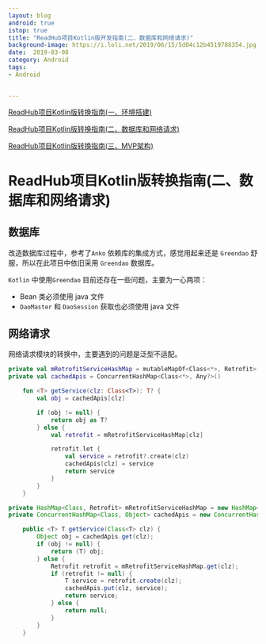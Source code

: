 ```yaml
---
layout: blog 
android: true 
istop: true
title: "ReadHub项目Kotlin版开发指南(二、数据库和网络请求)" 
background-image: https://i.loli.net/2019/06/15/5d04c12b4519788354.jpg
date:  2019-03-08
category: Android
tags: 
- Android


---
```


[ReadHub项目Kotlin版转换指南(一、环境搭建)](<http://woong.cn/2019/01/21/readhub-kotlin1.html>)

[ReadHub项目Kotlin版转换指南(二、数据库和网络请求)](<http://woong.cn/2019/03/08/readhub-kotlin2.html>)

[ReadHub项目Kotlin版转换指南(三、MVP架构)](<http://woong.cn/2019/03/17/readhub-kotlin3.html>)

# ReadHub项目Kotlin版转换指南(二、数据库和网络请求)

## 数据库

改造数据库过程中，参考了`Anko` 依赖库的集成方式，感觉用起来还是 `Greendao` 舒服，所以在此项目中依旧采用 `Greendao` 数据库。

`Kotlin` 中使用`Greendao` 目前还存在一些问题，主要为一心两项：

- Bean 类必须使用 java 文件
- `DaoMaster` 和 `DaoSession` 获取也必须使用 java 文件

##  网络请求

网络请求模块的转换中，主要遇到的问题是泛型不适配。

```kotlin
private val mRetrofitServiceHashMap = mutableMapOf<Class<*>, Retrofit>()
private val cachedApis = ConcurrentHashMap<Class<*>, Any?>()

    fun <T> getService(clz: Class<T>): T? {
        val obj = cachedApis[clz]

        if (obj != null) {
            return obj as T?
        } else {
            val retrofit = mRetrofitServiceHashMap[clz]

            retrofit.let {
                val service = retrofit?.create(clz)
                cachedApis[clz] = service
                return service
            }
        }
    }
```

```java
private HashMap<Class, Retrofit> mRetrofitServiceHashMap = new HashMap<>();
private ConcurrentHashMap<Class, Object> cachedApis = new ConcurrentHashMap<>();

	public <T> T getService(Class<T> clz) {
        Object obj = cachedApis.get(clz);
        if (obj != null) {
            return (T) obj;
        } else {
            Retrofit retrofit = mRetrofitServiceHashMap.get(clz);
            if (retrofit != null) {
                T service = retrofit.create(clz);
                cachedApis.put(clz, service);
                return service;
            } else {
                return null;
            }
        }
    }
```

